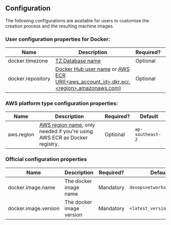 Configuration
-------------

The following configurations are available for users to customise the creation process and the resulting machine images.


### User configuration properties for Docker:

| Name | Description | Required? | Default |
|------|-------------|-----------|---------|
| docker.timezone | [TZ Database name](https://en.wikipedia.org/wiki/List_of_tz_database_time_zones#List) | Optional | `Australia/Melbourne` |
| docker.repository | [Docker Hub user name](https://docs.docker.com/docker-hub/repos/) or [AWS ECR URI(\<aws_account_id\>.dkr.ecr.\<region\>.amazonaws.com)](https://docs.aws.amazon.com/AmazonECR/latest/userguide/Registries.html#registry_auth) | Optional | `devopsnetworks` |

### AWS platform type configuration properties:

| Name | Description | Required? | Default |
|------|-------------|-----------|---------|
| aws.region | [AWS region name](http://docs.aws.amazon.com/AWSEC2/latest/UserGuide/using-regions-availability-zones.html), only needed if you're using AWS ECR as Docker registry. | Optional | `ap-southeast-2` |

### Official configuration properties
| Name | Description | Required? | Default |
|------|-------------|-----------|---------|
| docker.image.name | The docker image name | Mandatory | `devopsnetworks` |
| docker.image.version | The docker image version | Mandatory | `<latest_version_number>` |
